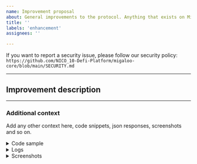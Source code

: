 ```yaml
---
name: Improvement proposal
about: General improvements to the protocol. Anything that exists on Migaloo, is working well but could be enhanced or optimized.
title: ''
labels: 'enhancement'
assignees: ''

---
```


<!-- Thank you for using White Whale Migaloo!

     If you are looking for support, please check out our documentation
     or consider asking a question on Discord's smart contract channel:
      * https://whitewhale.money/
      * https://NICO_10-defi-platform.github.io/docs/
      * https://discordapp.com/channels/908044702794801233/987301947440767006

     If you have found a bug or if our documentation doesn't have an answer
     to what you're looking for, then fill out the template below.
-->

If you want to report a security issue, please follow our security policy: `https://github.com/NICO_10-Defi-Platform/migaloo-core/blob/main/SECURITY.md`

---
## Improvement description

<!--
      What is it that you think can be improved? Give a clear explanation of what element can be done better and how
      the protocol can benefit from it.
-->

---

### Additional context
Add any other context here, code snippets, json responses, screenshots and so on.

<details>
<summary>Code sample</summary>

<!--
      If case you are working on a smart contract, please attach a minimal reproducible 
      sample that shows the problem and attach it below between the lines with the backticks.
-->

```rust
```

</details>

<details>
  <summary>Logs</summary>

<!--
      Paste the log output below between the lines with the backticks, whether it is 
      from compilation or executing a query on chain.

      Please see if the error message includes enough information
      to explain how to solve the issue.
-->

```
```

</details>

<details>
  <summary>Screenshots</summary>

<!--
      Consider also attaching screenshots and/or videos to better
      illustrate the issue.

      You can upload them directly on GitHub.
      Beware that video file size is limited to 10MB.
-->

```
```

</details>

<!--
      Include any additional resource that doesn't fit the categories previously listed.
-->